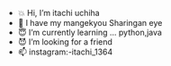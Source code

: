 - 💥 Hi, I’m itachi uchiha
- 👀 I have my mangekyou Sharingan eye
- 😇 I’m currently learning ... python,java
- 😈 I’m looking for a friend
- 📫 instagram:-itachi_1364

<!---
UcIihaAItAchI/UcIihaAItAchI is a ✨ special ✨ repository because its `README.md` (this file) appears on your GitHub profile.
You can click the Preview link to take a look at your changes.
--->
